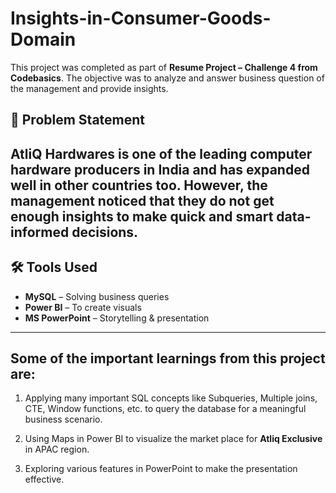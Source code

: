 # Insights-in-Consumer-Goods-Domain

This project was completed as part of **Resume Project – Challenge 4 from Codebasics**. The objective was to analyze and answer business question of the management and provide insights.
## 📌 Problem Statement
AtliQ Hardwares is one of the leading computer hardware producers in India and has expanded well in other countries too. However, the management noticed that they do not get enough insights to make quick and smart data-informed decisions.
---

## 🛠️ Tools Used
- **MySQL** – Solving business queries  
- **Power BI** – To create visuals  
- **MS PowerPoint** – Storytelling & presentation
---
## Some of the important learnings from this project are:

1. Applying many important SQL concepts like Subqueries, Multiple joins, CTE, Window functions, etc. to query the database for a meaningful business scenario.

2. Using Maps in Power BI to visualize the market place for **Atliq Exclusive** in APAC region.

3. Exploring various features in PowerPoint to make the presentation effective.
